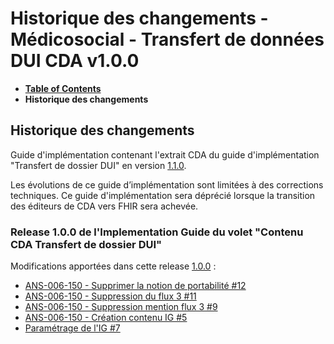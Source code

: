 # Historique des changements - Médicosocial - Transfert de données DUI CDA v1.0.0

* [**Table of Contents**](toc.md)
* **Historique des changements**

## Historique des changements

Guide d'implémentation contenant l'extrait CDA du guide d'implémentation "Transfert de dossier DUI" en version [1.1.0](https://interop.esante.gouv.fr/ig/fhir/tddui/1.1.0/).

Les évolutions de ce guide d’implémentation sont limitées à des corrections techniques. Ce guide d'implémentation sera déprécié lorsque la transition des éditeurs de CDA vers FHIR sera achevée.

### Release 1.0.0 de l'Implementation Guide du volet "Contenu CDA Transfert de dossier DUI"

Modifications apportées dans cette release [1.0.0](https://github.com/ansforge/IG-contenu-cda-medicosocial-transfert-donnees-dui/pulls?q=is%3Apr+is%3Aclosed+milestone%3A1.0.0) :

* [ANS-006-150 - Supprimer la notion de portabilité #12](https://github.com/ansforge/IG-contenu-cda-medicosocial-transfert-donnees-dui/pull/12)
* [ANS-006-150 - Suppression du flux 3 #11](https://github.com/ansforge/IG-contenu-cda-medicosocial-transfert-donnees-dui/pull/11)
* [ANS-006-150 - Suppression mention flux 3 #9](https://github.com/ansforge/IG-contenu-cda-medicosocial-transfert-donnees-dui/pull/9)
* [ANS-006-150 - Création contenu IG #5](https://github.com/ansforge/IG-contenu-cda-medicosocial-transfert-donnees-dui/pull/5)
* [Paramétrage de l'IG #7](https://github.com/ansforge/IG-contenu-cda-medicosocial-transfert-donnees-dui/pull/7)

